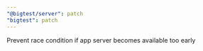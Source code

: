 ```yaml
---
"@bigtest/server": patch
"bigtest": patch
---
```


Prevent race condition if app server becomes available too early
